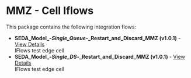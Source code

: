 # MMZ - Cell Iflows

This package contains the following integration flows:

- **SEDA_Model_-_Single_Queue_-_Restart_and_Discard_MMZ (v1.0.1)** - [View Details](SEDA_Model_-_Single_Queue_-_Restart_and_Discard_MMZ-1.0.1/readme.md)<br/>IFlows test edge cell
- **SEDA_Model_-_Single_DS_-_Restart_and_Discard_MMZ (v1.0.1)** - [View Details](SEDA_Model_-_Single_DS_-_Restart_and_Discard_MMZ-1.0.1/readme.md)<br/>IFlows test edge cell
